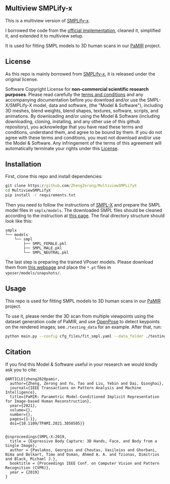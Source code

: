 ## Multiview SMPLify-x

This is a multiview version of [SMPLify-x](https://smpl-x.is.tue.mpg.de/). 

I borrowed the code from the [official implementation](https://github.com/vchoutas/smplify-x), cleaned it, simplified it, and extended it to multiview setup. 

It is used for fitting SMPL models to 3D human scans in our [PaMIR](https://github.com/ZhengZerong/PaMIR) project. 


## License
As this repo is mainly borrowed from [SMPLify-x](https://github.com/vchoutas/smplify-x), it is released under the original license. 

Software Copyright License for **non-commercial scientific research purposes**.
Please read carefully the [terms and conditions](https://github.com/vchoutas/smplx/blob/master/LICENSE) and any accompanying documentation before you download and/or use the SMPL-X/SMPLify-X model, data and software, (the "Model & Software"), including 3D meshes, blend weights, blend shapes, textures, software, scripts, and animations. By downloading and/or using the Model & Software (including downloading, cloning, installing, and any other use of this github repository), you acknowledge that you have read these terms and conditions, understand them, and agree to be bound by them. If you do not agree with these terms and conditions, you must not download and/or use the Model & Software. Any infringement of the terms of this agreement will automatically terminate your rights under this [License](https://github.com/vchoutas/smplify-x/blob/master/LICENSE).

## Installation
First, clone this repo and install dependencies:
```cmd
git clone https://github.com/ZhengZerong/MultiviewSMPLifyX
cd MultiviewSMPLifyX
pip install -r requirements.txt
```

Then you need to follow the instructions of [SMPL-X](https://github.com/vchoutas/smplx#downloading-the-model) and prepare the SMPL model files in ```smplx/models```. 
The downloaded SMPL files should be cleaned according to the instruction at [this page](https://github.com/vchoutas/smplx/tree/master/tools). The final directory structure should look like this:
```
smplx
└── models
    └── smpl
        ├── SMPL_FEMALE.pkl
        ├── SMPL_MALE.pkl
        └── SMPL_NEUTRAL.pkl
```

The last step is preparing the trained VPoser models. Please download them from [this webpage](https://smpl-x.is.tue.mpg.de/) and place the ```*.pt``` files in ```vposer/models/snapshots/```. 

## Usage
This repo is used for fitting SMPL models to 3D human scans in our [PaMIR](https://github.com/ZhengZerong/PaMIR) project. 

To use it, please render the 3D scan from multiple viewpoints using the dataset generation code of PaMIR, 
and use [OpenPose](https://github.com/CMU-Perceptual-Computing-Lab/openpose) to detect keypoints on the rendered images; 
see```./testing_data``` for an example.
After that, run:
```bash
python main.py --config cfg_files/fit_smpl.yaml --data_folder ./testing_data/image_data/rp_dennis_posed_004 --output_folder ./testing_data/mesh_data/rp_dennis_posed_004
```


## Citation

If you find this Model & Software useful in your research we would kindly ask you to cite:

```
@ARTICLE{zheng2020pamir,
  author={Zheng, Zerong and Yu, Tao and Liu, Yebin and Dai, Qionghai},
  journal={IEEE Transactions on Pattern Analysis and Machine Intelligence}, 
  title={PaMIR: Parametric Model-Conditioned Implicit Representation for Image-based Human Reconstruction}, 
  year={2021},
  volume={},
  number={},
  pages={1-1},
  doi={10.1109/TPAMI.2021.3050505}}


@inproceedings{SMPL-X:2019,
  title = {Expressive Body Capture: 3D Hands, Face, and Body from a Single Image},
  author = {Pavlakos, Georgios and Choutas, Vasileios and Ghorbani, Nima and Bolkart, Timo and Osman, Ahmed A. A. and Tzionas, Dimitrios and Black, Michael J.},
  booktitle = {Proceedings IEEE Conf. on Computer Vision and Pattern Recognition (CVPR)},
  year = {2019}
}
```
